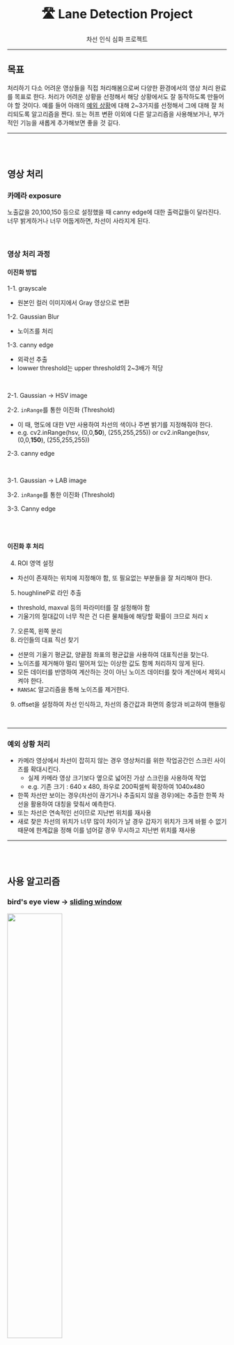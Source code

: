 <div align="center">

# 🛣️ Lane Detection Project

차선 인식 심화 프로젝트

</div>

---

## 목표

처리하기 다소 어려운 영상들을 직접 처리해봄으로써 다양한 환경에서의 영상 처리 완료를 목표로 한다. 처리가 어려운 상황을 선정해서 해당 상황에서도 잘 동작하도록 만들어야 할 것이다. 예를 들어 아래의 [예외 상황](https://github.com/dkssud8150/LaneDetectpjt/edit/jhyoon/README.md#%EC%98%88%EC%99%B8-%EC%83%81%ED%99%A9-%EC%B2%98%EB%A6%AC)에 대해 2~3가지를 선정해서 그에 대해 잘 처리되도록 알고리즘을 짠다. 또는 허프 변환 이외에 다른 알고리즘을 사용해보거나, 부가적인 기능을 새롭게 추가해보면 좋을 것 깉다.

---

<br>

<br>

## 영상 처리

### 카메라 exposure 
노출값을 20,100,150 등으로 설정했을 때 canny edge에 대한 출력값들이 달라진다. 너무 밝게하거나 너무 어둡게하면, 차선이 사라지게 된다. 

<br>

### 영상 처리 과정

#### 이진화 방법

1-1. grayscale
- 원본인 컬러 이미지에서 Gray 영상으로 변환

1-2. Gaussian Blur
- 노이즈를 처리

1-3. canny edge
  - 외곽선 추출
  - lowwer threshold는 upper threshold의 2~3배가 적당

<br>

2-1. Gaussian -\> HSV image 

2-2. `inRange`를 통한 이진화 (Threshold)
  - 이 때, 명도에 대한 V만 사용하여 차선의 색이나 주변 밝기를 지정해줘야 한다.
  - e.g. cv2.inRange(hsv, (0,0,**50**), (255,255,255)) or cv2.inRange(hsv, (0,0,**150**), (255,255,255))

2-3. canny edge

<br>

3-1. Gaussian -\> LAB image

3-2. `inRange`를 통한 이진화 (Threshold)

3-3. Canny edge

<br>

<br>

#### 이진화 후 처리

4. ROI 영역 설정
  - 차선이 존재하는 위치에 지정해야 함, 또 필요없는 부분들을 잘 처리해야 한다.
5. houghlineP로 라인 추출 
  - threshold, maxval 등의 파라미터를 잘 설정해야 함
  - 기울기의 절대값이 너무 작은 건 다른 물체들에 해당할 확률이 크므로 처리 x
7. 오른쪽, 왼쪽 분리
8. 라인들의 대표 직선 찾기
  - 선분의 기울기 평균값, 양끝점 좌표의 평균값을 사용하여 대표직선을 찾는다.
  - 노이즈를 제거해야 멀리 떨어져 있는 이상한 값도 함께 처리하지 않게 된다.
  - 모든 데이터를 반영하여 계산하는 것이 아닌 노이즈 데이터를 찾아 계산에서 제외시켜야 한다.
  - `RANSAC` 알고리즘을 통해 노이즈를 제거한다.
9. offset을 설정하여 차선 인식하고, 차선의 중간값과 화면의 중앙과 비교하여 핸들링

<br>

---

### 예외 상황 처리

- 카메라 영상에서 차선이 잡히지 않는 경우 영상처리를 위한 작업공간인 스크린 사이즈를 확대시킨다.
  - 실제 카메라 영상 크기보다 옆으로 넓어진 가상 스크린을 사용하여 작업
  - e.g. 기존 크기 : 640 x 480, 좌우로 200픽셀씩 확장하여 1040x480
- 한쪽 차선만 보이는 경우(차선이 끊기거나 추출되지 않을 경우)에는 추출한 한쪽 차선을 활용하여 대칭을 맞춰서 예측한다.
- 또는 차선은 연속적인 선이므로 지난번 위치를 재사용
- 새로 찾은 차선의 위치가 너무 많이 차이가 날 경우 갑자기 위치가 크게 바뀔 수 없기 때문에 한계값을 정해 이를 넘어갈 경우 무시하고 지난번 위치를 재사용

---

<br>

<br>

## 사용 알고리즘

### bird's eye view -\> **[sliding window](https://www.google.com/url?sa=i&url=https%3A%2F%2Fwww.mdpi.com%2F1424-8220%2F19%2F14%2F3166&psig=AOvVaw3dgcm4vjtKvEwXFY-1ojXB&ust=1649769511140000&source=images&cd=vfe&ved=0CAsQjhxqFwoTCJjaxPGRjPcCFQAAAAAdAAAAABAJ)**

<img src="https://www.mdpi.com/sensors/sensors-19-03166/article_deploy/html/images/sensors-19-03166-g012.png" width="50%">

<br>

- 알고리즘 순서
1. ROI 설정
2. perspective transform
3. hsv -\> split and using only `V`
4. inverse
5. brightness processing
6. gaussian
7. inRange
8. histogram -\> argmax abount left and right -\> sliding

<br>

<br>

---

### Hough transform + **RANSAC**

<img src="https://ars.els-cdn.com/content/image/1-s2.0-S0045790620305085-gr1.jpg" width="50%">
<img src="https://user-images.githubusercontent.com/33013780/162755205-554cf4b9-cc64-40a8-b084-8854fbfb184b.png" width="40%">

<br>

<br>

---

### [Deep learnging](https://encrypted-tbn0.gstatic.com/images?q=tbn:ANd9GcTMCl79-Jxmus3idtZDypeyTOc4ss5H96VjsQ&usqp=CAU) + RANSAC 

<img src="https://encrypted-tbn0.gstatic.com/images?q=tbn:ANd9GcTMCl79-Jxmus3idtZDypeyTOc4ss5H96VjsQ&usqp=CAU">

- [instance segmentation](https://www.google.com/url?sa=i&url=https%3A%2F%2Fpaperswithcode.com%2Fpaper%2Ftowards-end-to-end-lane-detection-an-instance&psig=AOvVaw3dgcm4vjtKvEwXFY-1ojXB&ust=1649769511140000&source=images&cd=vfe&ved=0CAsQjhxqFwoTCJjaxPGRjPcCFQAAAAAdAAAAABAy)

<br>

<br>

---

### [V-ROI](https://github.com/Yeowoolee/OpenCV-Lane-Detection)

<img src="https://user-images.githubusercontent.com/33013780/162750624-38287654-3b98-4132-a8ed-d54cf0672087.png" width="300px"> 
<img src="https://user-images.githubusercontent.com/33013780/162751237-760413eb-4d25-44b7-8c8e-f6c69a116dac.png" width="300px">


- https://yeowool0217.tistory.com/558?category=803755

<br>

<br>

# 중간점검

슬라이딩 윈도우를 기반으로 차선을 인식하고 있다. 그러나 슬라이딩 윈도우가 곡선을 잘 인식하지 못하고 있어서 이를 해결할 방법을 고안해내고자 한다. 현재의 warp된 영상의 크기는 원래 크기의 1/2 크기인 320x240이다. 그러나 공지에 올라온 영상을 보니 warp된 영상의 크기가 매우 큰 것을 보아 이 warp된 영상의 크기를 훨씬 크게 키워서 슬라이딩 윈도우를 한다면 더 정확하고 robust한 차선 탐지가 가능하지 않을까 생각한다.

그 후 슬라이딩 윈도우에서 차선을 인식하지 못하는 경우가 많은 것 같아서 이를 해결하기 위해 인식하지 못했을 때 반대 차선을 대칭으로 그려서 윈도우를 그린다던지, 지난번의 윈도우를 기억하고 있다가 계속 사용하는 방법이 있어서 이를 고안해내고자 한다.

그래서 업무 분담을 위해 각자 하나씩 기능을 맡기로 했다.
- 이현수 : 반대 차선의 윈도우 들을 차선 중앙에 대칭시켜 임의로 예측시킨다.
- 윤재호 : 지난 프레임에서 탐지해놓은 윈도우 들을 기억하고 있다가 차선이 탐지되지 않을 때 지난 것들을 사용한다.

그래서 이 분담을 깃허브에 브랜치를 생성하여 협업을 해보고자 한다.
-\> 최대한 깃 브랜치를 많이 생성하여 사용했다.

현재 슬라이딩 윈도우를 진행할 때 라인을 탐색할 위치를 window 높이에서 4픽셀 아래에서 탐지를해서 다음 윈도우의 위치를 지정해주는 방식이다. 음.. 처음부터 위치 잡고 탐색 후에 그 탐색된 위치에 박스를 그리면 되지 않나?

-\> 그래서 해당 위치에서 탐색 후 박스를 그렸다.

---

# 마무리 및 회고

1. 슬라이딩 윈도우를 통한 ROI 설정
2. warpPerspective
3. HSV를 통한 이진화
    - V 평면만 사용
    - 반전을 통해 더 잘 탐지
    - 평균 밝기 유지
4. 슬라이딩 윈도우 사용
5. 첫 시작점을 잡아줄 때, max_element를 사용하면 동일한 크기의 픽셀 중 가장 앞의 위치를 추출하기에 다른 방법을 사용
    - 초기값 설정을 위해 왼쪽은 0, 오른쪽은 ROI 가로 사이즈인 960으로 지정
    - 255인 위치 중 위치 지정이 안되어 있다면 해당 인덱스를 지정
    - 해당 인덱스가 지정된 후부터 255가 끝날 때까지 끝 점을 지정해줌
    - 255로 되어있다가 0이 되면 if문이 종료된다.
6. 차선의 인덱스들을 통해 중앙값을 차선의 중앙으로 설정
7. slidiing window 진행
    - window개수는 최대한 줄여서 변화에 잘 적응할 수 있도록 12개 정도로 지정
    - window 가로와 세로는 유동적인 설정을 위해 직접 지정이 아닌 window 개수에 따라 변하도록 설정
    - margin은 중앙값을 기준으로 가로 길이/2이다. 즉, 중앙값을 입력으로 받았기 때문에 좌우 +- margin하여 window 좌측, 우측 좌표를 지정함
    - 기존의 sliding window는 윈도우를 만들고 나서 해당 윈도우에서 다음 윈도우의 시작 위치를 찾아주었다. 이렇게 하면 변화에 둔해지는 현상 발생
    - 따라서 탐색할 높이인 offset을 먼저 지정해준 후 탐지 하고 나서 그림을 그려준다. 이렇게 하면 변화에 적응을 더 잘 할 뿐더러 코너를 나름 잘 따라감
    - 이 때도, 차선을 찾기 위해 오른쪽 차선의 시작점, 끝점을 탐지하여 지정, 왼쪽 차선의 시작점, 끝점을 탐지하고, 해당 offset에서의 nonzero값을 구해서 임계값보다 높으면 탐지한 결과값으로 진행하고, 임계값보다 낮으면 지난 픽셀의 값을 사용하거나, 반대편 차선의 대칭으로 만들어줌
    - 이렇게 탐지한 왼쪽, 오른쪽 차선과 그로인해 구해진 중앙 차선을 변수에 저장
    - fitline을 통해 직선을 구한다. 이 때 출력되는 값의 0,1번째 값은 단위 벡터, 2,3번째 값은 선들의 중간 픽셀을 출력해준다.
    - 방향을 일정하게 맞추기 위해 무조건 방향벡터에서의 y를 -로 맞춰주었다.
    - 이를 통해 선 위의 점을 추출하고, 단위 벡터는 중앙값을 기준으로 방향이 맞춰져 있기 때문에, h로곱하는 것이 아닌 중앙값에서 h/2\*단위벡터를 구했다.
    - 중앙 픽셀과 끝 픽셀의 차를 통해 맨 아래 점을 찾아서 ROI화면의 맨 위 아래로 직선을 그렸다.
    - 출력값을 통해 ROI를 다시 frame 형태로변환하는 행렬을 통해 원본 frame에 점 좌표를 그리거나, 직선을 그리고자 햇지만, 아직 수행하지 못했다.
    - ROI를 파란색 선이 포함되도록 자르면 차가 조금만 움직여도 차선을 탐지하기 어려워지기 때문에 높이를 395에서 잘라서 ROI를 만들었다.
    - 아까 그린 좌우 차선의 직선 색을 통해 차선 중앙의 x좌표를 구하고 csv파일로 입력한다.


---


- 개발 언어

<code><img alt = "3.1 Python" height="20" src="https://cdn.icon-icons.com/icons2/2415/PNG/512/c_original_logo_icon_146611.png"> C++ </code> 
